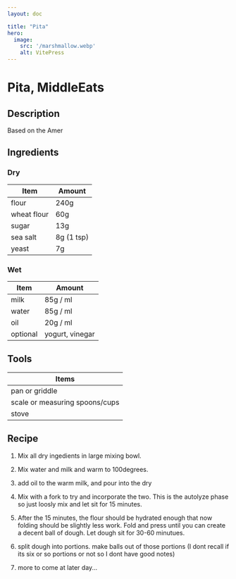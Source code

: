 ```yaml
---
layout: doc

title: "Pita"
hero:
  image:
    src: '/marshmallow.webp'
    alt: VitePress
---
```

<!-- ![Marshmallows](/marshmallow.webp) -->

# Pita, MiddleEats

## Description

Based on the Amer


## Ingredients
### Dry
| Item | Amount |
| --- | --- |
| flour | 240g  |
| wheat flour | 60g  |
| sugar | 13g |
| sea salt | 8g (1 tsp) |
| yeast | 7g |
### Wet
| Item | Amount |
| --- | --- |
| milk  | 85g / ml |
| water  | 85g / ml |
| oil | 20g / ml |
| optional|  yogurt, vinegar |


## Tools

| Items |
| --- |
| pan or griddle |
| scale or measuring spoons/cups |
| stove |

## Recipe

1. Mix all dry ingedients in large mixing bowl.

2. Mix water and milk and warm to 100degrees.

3. add oil to the warm milk, and pour into the dry

3. Mix with a fork to try and incorporate the two. This is the autolyze phase so just loosly mix and let sit for 15 minutes.

4. After the 15 minutes, the flour should be hydrated enough that now folding should be slightly less work. Fold and press until you can create a decent ball of dough. Let dough sit for 30-60 minutues.

5. split dough into portions. make balls out of those portions (I dont recall if its six or so portions or not so I dont have good notes)

6. more to come at later day...